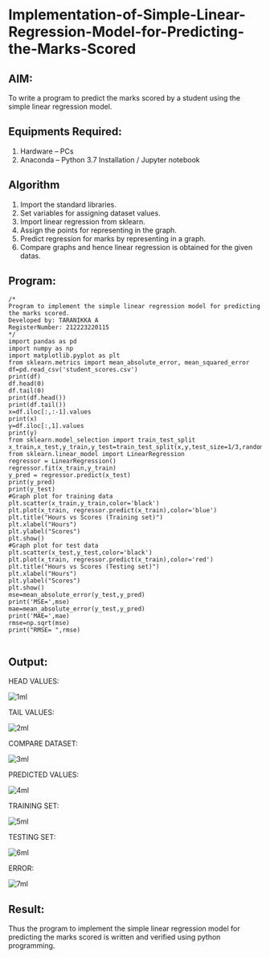 # Implementation-of-Simple-Linear-Regression-Model-for-Predicting-the-Marks-Scored

## AIM:
To write a program to predict the marks scored by a student using the simple linear regression model.

## Equipments Required:
1. Hardware – PCs
2. Anaconda – Python 3.7 Installation / Jupyter notebook

## Algorithm
1. Import the standard libraries. 
2. Set variables for assigning dataset values. 
3. Import linear regression from sklearn.
4. Assign the points for representing in the graph.
5. Predict regression for marks by representing in a graph.
6. Compare graphs and hence linear regression is obtained for the given datas.

## Program:
```
/*
Program to implement the simple linear regression model for predicting the marks scored.
Developed by: TARANIKKA A
RegisterNumber: 212223220115
*/
import pandas as pd
import numpy as np
import matplotlib.pyplot as plt
from sklearn.metrics import mean_absolute_error, mean_squared_error
df=pd.read_csv('student_scores.csv')
print(df)
df.head(0)
df.tail(0)
print(df.head())
print(df.tail())
x=df.iloc[:,:-1].values
print(x)
y=df.iloc[:,1].values
print(y)
from sklearn.model_selection import train_test_split
x_train,x_test,y_train,y_test=train_test_split(x,y,test_size=1/3,random_state=0)
from sklearn.linear_model import LinearRegression
regressor = LinearRegression()
regressor.fit(x_train,y_train)
y_pred = regressor.predict(x_test)
print(y_pred)
print(y_test)
#Graph plot for training data
plt.scatter(x_train,y_train,color='black')
plt.plot(x_train, regressor.predict(x_train),color='blue') 
plt.title("Hours vs Scores (Training set)")
plt.xlabel("Hours")
plt.ylabel("Scores")
plt.show()
#Graph plot for test data
plt.scatter(x_test,y_test,color='black')
plt.plot(x_train, regressor.predict(x_train),color='red')
plt.title("Hours vs Scores (Testing set)")
plt.xlabel("Hours")
plt.ylabel("Scores")
plt.show()
mse=mean_absolute_error(y_test,y_pred)
print('MSE=',mse)
mae=mean_absolute_error(y_test,y_pred)
print('MAE=',mae)
rmse=np.sqrt(mse)
print("RMSE= ",rmse)


```

## Output:
HEAD VALUES:

![1ml](https://github.com/user-attachments/assets/7f816587-8aeb-438c-bee3-780f4339588f)

TAIL VALUES:

![2ml](https://github.com/user-attachments/assets/c7b5aff2-3d07-4da1-865c-a25500be8a94)

COMPARE DATASET:

![3ml](https://github.com/user-attachments/assets/0447e0f5-1bb0-45e8-945b-e7ec5f08968f)

PREDICTED VALUES:

![4ml](https://github.com/user-attachments/assets/a3ea07d0-227c-4d0e-8d26-42cc4dfdf572)

TRAINING SET:

![5ml](https://github.com/user-attachments/assets/9f4e520d-d1ec-42d5-87ea-a0e51cfca6d2)

TESTING SET:

![6ml](https://github.com/user-attachments/assets/e9af8022-0c25-4594-b23f-c91652913ee1)

ERROR:

![7ml](https://github.com/user-attachments/assets/8616702c-1b65-4659-b9f4-a93960907112)


## Result:
Thus the program to implement the simple linear regression model for predicting the marks scored is written and verified using python programming.
